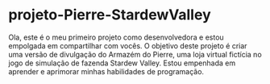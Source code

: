 # projeto-Pierre-StardewValley
Ola, este é o meu primeiro projeto como desenvolvedora e estou empolgada em compartilhar com vocês. O objetivo deste projeto é criar uma versão de divulgação do Armazém do Pierre, uma loja virtual fictícia no jogo de simulação de fazenda Stardew Valley. Estou empenhada em aprender e aprimorar minhas habilidades de programação.
